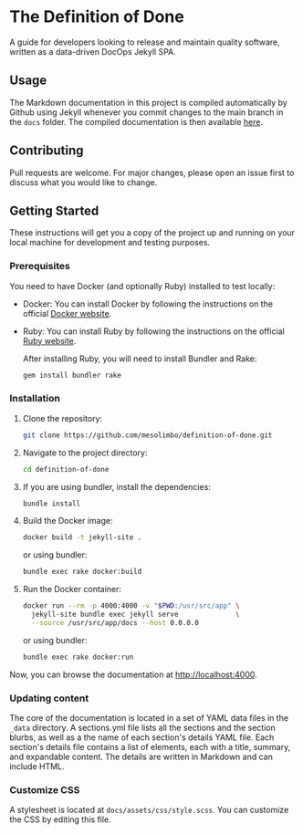 # The Definition of Done

A guide for developers looking to release and maintain quality software, written as a data-driven DocOps Jekyll SPA.

## Usage

The Markdown documentation in this project is compiled automatically by Github using Jekyll whenever you commit changes to the main branch in the `docs` folder. The compiled documentation is then available [here](https://mesolimbo.github.io/definition-of-done/).

## Contributing

Pull requests are welcome. For major changes, please open an issue first to discuss what you would like to change.

## Getting Started

These instructions will get you a copy of the project up and running on your local machine for development and testing purposes.

### Prerequisites

You need to have Docker (and optionally Ruby) installed to test locally:

- Docker: You can install Docker by following the instructions on the official [Docker website](https://docs.docker.com/get-docker/).
- Ruby: You can install Ruby by following the instructions on the official [Ruby website](https://www.ruby-lang.org/en/documentation/installation/).
  
  After installing Ruby, you will need to install Bundler and Rake:
   
  ```bash
  gem install bundler rake
  ```

### Installation

1. Clone the repository:
    ```bash
    git clone https://github.com/mesolimbo/definition-of-done.git
    ```
2. Navigate to the project directory:
    ```bash
    cd definition-of-done
    ```
3. If you are using bundler, install the dependencies:
    ```bash
    bundle install
    ```
4. Build the Docker image:
    ```bash
    docker build -t jekyll-site .
    ```
    or using bundler:
    ```bash
    bundle exec rake docker:build
    ```

4. Run the Docker container:
    ```bash
    docker run --rm -p 4000:4000 -v "$PWD:/usr/src/app" \
      jekyll-site bundle exec jekyll serve              \
      --source /usr/src/app/docs --host 0.0.0.0
    ```
   or using bundler:
    ```bash
    bundle exec rake docker:run
    ```

Now, you can browse the documentation at [http://localhost:4000](http://localhost:4000).

### Updating content

The core of the documentation is located in a set of YAML data files in the `_data` directory. A sections.yml file lists all the sections and the section blurbs, as well as a the name of each section's details YAML file. Each section's details file contains a list of elements, each with a title, summary, and expandable content. The details are written in Markdown and can include HTML.

### Customize CSS

A stylesheet is located at `docs/assets/css/style.scss`. You can customize the CSS by editing this file.
